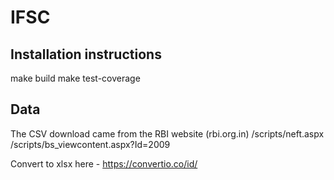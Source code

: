 # IFSC


## Installation instructions

make build
make test-coverage

## Data

The CSV download came from the RBI website (rbi.org.in)
/scripts/neft.aspx
/scripts/bs_viewcontent.aspx?Id=2009

Convert to xlsx here - https://convertio.co/id/